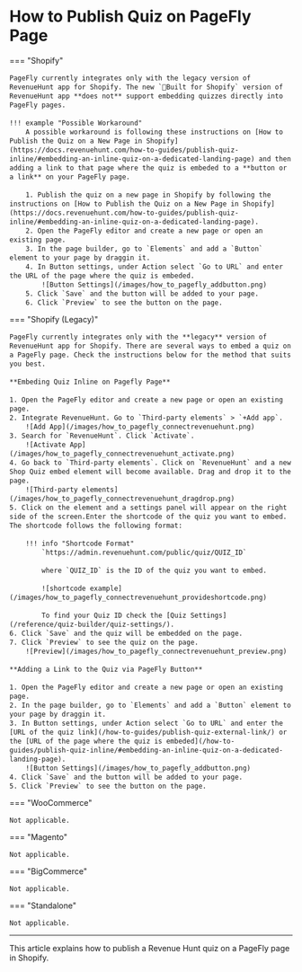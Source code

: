 # How to Publish Quiz on PageFly Page

=== "Shopify" 

    PageFly currently integrates only with the legacy version of RevenueHunt app for Shopify. The new `💎Built for Shopify` version of RevenueHunt app **does not** support embedding quizzes directly into PageFly pages.

    !!! example "Possible Workaround"
        A possible workaround is following these instructions on [How to Publish the Quiz on a New Page in Shopify](https://docs.revenuehunt.com/how-to-guides/publish-quiz-inline/#embedding-an-inline-quiz-on-a-dedicated-landing-page) and then adding a link to that page where the quiz is embeded to a **button or a link** on your PageFly page.

        1. Publish the quiz on a new page in Shopify by following the instructions on [How to Publish the Quiz on a New Page in Shopify](https://docs.revenuehunt.com/how-to-guides/publish-quiz-inline/#embedding-an-inline-quiz-on-a-dedicated-landing-page).
        2. Open the PageFly editor and create a new page or open an existing page.
        3. In the page builder, go to `Elements` and add a `Button` element to your page by draggin it.
        4. In Button settings, under Action select `Go to URL` and enter the URL of the page where the quiz is embeded.
            ![Button Settings](/images/how_to_pagefly_addbutton.png)
        5. Click `Save` and the button will be added to your page.
        6. Click `Preview` to see the button on the page.


=== "Shopify (Legacy)"

    PageFly currently integrates only with the **legacy** version of RevenueHunt app for Shopify. There are several ways to embed a quiz on a PageFly page. Check the instructions below for the method that suits you best.

    **Embeding Quiz Inline on Pagefly Page**

    1. Open the PageFly editor and create a new page or open an existing page.
    2. Integrate RevenueHunt. Go to `Third-party elements` > `+Add app`.
        ![Add App](/images/how_to_pagefly_connectrevenuehunt.png)
    3. Search for `RevenueHunt`. Click `Activate`. 
        ![Activate App](/images/how_to_pagefly_connectrevenuehunt_activate.png)
    4. Go back to `Third-party elements`. Click on `RevenueHunt` and a new Shop Quiz embed element will become available. Drag and drop it to the page.
        ![Third-party elements](/images/how_to_pagefly_connectrevenuehunt_dragdrop.png)
    5. Click on the element and a settings panel will appear on the right side of the screen.Enter the shortcode of the quiz you want to embed. The shortcode follows the following format:

        !!! info "Shortcode Format"
            `https://admin.revenuehunt.com/public/quiz/QUIZ_ID` 
            
            where `QUIZ_ID` is the ID of the quiz you want to embed.

            ![shortcode example](/images/how_to_pagefly_connectrevenuehunt_provideshortcode.png)

            To find your Quiz ID check the [Quiz Settings](/reference/quiz-builder/quiz-settings/).
    6. Click `Save` and the quiz will be embedded on the page.
    7. Click `Preview` to see the quiz on the page.
        ![Preview](/images/how_to_pagefly_connectrevenuehunt_preview.png)

    **Adding a Link to the Quiz via PageFly Button**

    1. Open the PageFly editor and create a new page or open an existing page.
    2. In the page builder, go to `Elements` and add a `Button` element to your page by draggin it.
    3. In Button settings, under Action select `Go to URL` and enter the [URL of the quiz link](/how-to-guides/publish-quiz-external-link/) or the [URL of the page where the quiz is embeded](/how-to-guides/publish-quiz-inline/#embedding-an-inline-quiz-on-a-dedicated-landing-page).
        ![Button Settings](/images/how_to_pagefly_addbutton.png)
    4. Click `Save` and the button will be added to your page.
    5. Click `Preview` to see the button on the page.


=== "WooCommerce"

    Not applicable.

=== "Magento"

    Not applicable.

=== "BigCommerce"

    Not applicable.

=== "Standalone"

    Not applicable.

---
This article explains how to publish a Revenue Hunt quiz on a PageFly page in Shopify.